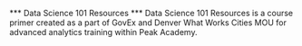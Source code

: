 *** Data Science 101 Resources ***
Data Science 101 Resources is a course primer created as a part of GovEx and Denver What Works Cities MOU for advanced analytics training within Peak Academy.
